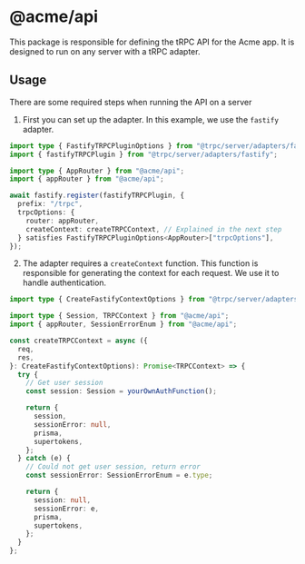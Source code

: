 # @acme/api

This package is responsible for defining the tRPC API for the Acme app. It is designed to run on any server with a tRPC adapter.

## Usage

There are some required steps when running the API on a server

1. First you can set up the adapter. In this example, we use the `fastify` adapter.

```ts
import type { FastifyTRPCPluginOptions } from "@trpc/server/adapters/fastify";
import { fastifyTRPCPlugin } from "@trpc/server/adapters/fastify";

import type { AppRouter } from "@acme/api";
import { appRouter } from "@acme/api";

await fastify.register(fastifyTRPCPlugin, {
  prefix: "/trpc",
  trpcOptions: {
    router: appRouter,
    createContext: createTRPCContext, // Explained in the next step
  } satisfies FastifyTRPCPluginOptions<AppRouter>["trpcOptions"],
});
```

2. The adapter requires a `createContext` function. This function is responsible for generating the context for each request. We use it to handle authentication.

```ts
import type { CreateFastifyContextOptions } from "@trpc/server/adapters/fastify";

import type { Session, TRPCContext } from "@acme/api";
import { appRouter, SessionErrorEnum } from "@acme/api";

const createTRPCContext = async ({
  req,
  res,
}: CreateFastifyContextOptions): Promise<TRPCContext> => {
  try {
    // Get user session
    const session: Session = yourOwnAuthFunction();

    return {
      session,
      sessionError: null,
      prisma,
      supertokens,
    };
  } catch (e) {
    // Could not get user session, return error
    const sessionError: SessionErrorEnum = e.type;

    return {
      session: null,
      sessionError: e,
      prisma,
      supertokens,
    };
  }
};
```
